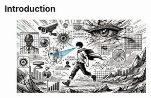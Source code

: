 # Introduction



<figure><img src="../.gitbook/assets/image (2).png" alt=""><figcaption></figcaption></figure>

